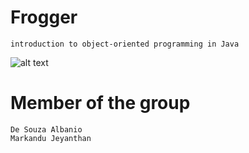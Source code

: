 # Frogger

```
introduction to object-oriented programming in Java

```
![alt text](https://github.com/jeyan-m/School_Project/blob/master/Frogger/froggerPres.png)


# Member of the group

```
De Souza Albanio 
Markandu Jeyanthan

```
